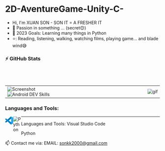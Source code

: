 # 2D-AventureGame-Unity-C-
- Hi, I'm XUAN SON  - SON IT = A FRESHER IT
- 🔭 Passion in something ... (secret😊)
- 💪 2023 Goals: Learning many things in Python
- ⭐: Reading, listening, walking, watching films, playing game... and blade wind😅
### :zap: GitHub Stats

<table>
<tr>
<table>
<tr>
  <table>
<tr>
 <table>
<tr>
  <table>
<tr>
  <td width="48%">
    <img src="https://github.com/Sonbiggist/2D-AventureGame-Unity-C-/assets/111070612/b4e8a4dc-0d6a-4607-bf4a-abfcefa99eb6" alt="Screenshot" />
    <img src="https://learntocodewith.me/wp-content/uploads/2019/02/Skills-of-Android-Developers-1024x640.png" alt="Android DEV Skills" />
  </td>
  <td width="52%">
    <img alt="gif" align="right" src="https://media.giphy.com/media/LmNwrBhejkK9EFP504/giphy.gif"/>
  </td>
</tr>
</table>


</tr>
</table>

</tr>
</table>

</tr>
</table>

  <td width="52%">
  </td>
</tr>
</table>


### Languages and Tools:
<img align="left" alt="Visual Studio Code" width="26px" src="https://raw.githubusercontent.com/github/explore/80688e429a7d4ef2fca1e82350fe8e3517d3494d/topics/visual-studio-code/visual-studio-code.png" />
<img align="left" alt="Python" width="26px" src="https://upload.wikimedia.org/wikipedia/commons/thumb/0/0a/Python.svg/1200px-Python.svg.png" /> 

---

Languages and Tools:
Visual Studio Code

Python


📫 Contact me via:
EMAIL: sonkk2000@gmail.com
